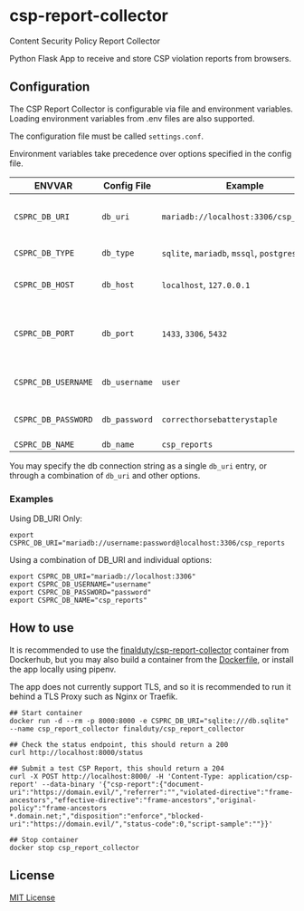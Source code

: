 # csp-report-collector
Content Security Policy Report Collector


Python Flask App to receive and store CSP violation reports from browsers.

## Configuration
The CSP Report Collector is configurable via file and environment variables. Loading environment variables from .env files are also supported.

The configuration file must be called `settings.conf`.

Environment variables take precedence over options specified in the config file.

ENVVAR | Config File | Example | Description
---|---|---|---
`CSPRC_DB_URI` | `db_uri` | `mariadb://localhost:3306/csp_reports` | Full database connection string. e.g. `sqlite://db.sqlite`
`CSPRC_DB_TYPE` | `db_type` | `sqlite`, `mariadb`, `mssql`, `postgresql` | The Type of database to use
`CSPRC_DB_HOST` | `db_host` | `localhost`, `127.0.0.1` | The hostname or IP address of the database server
`CSPRC_DB_PORT` | `db_port` | `1433`, `3306`, `5432` | The port of the database server. May be left blank to use the default for the db_type.
`CSPRC_DB_USERNAME` | `db_username` | `user` | The username to authenticate to the db server with
`CSPRC_DB_PASSWORD` | `db_password` | `correcthorsebatterystaple` | The password to authenticate to the db server with
`CSPRC_DB_NAME` | `db_name` | `csp_reports` |

You may specify the db connection string as a single `db_uri` entry, or through a combination of `db_uri` and other options.

### Examples
Using DB_URI Only:

    export CSPRC_DB_URI="mariadb://username:password@localhost:3306/csp_reports

Using a combination of DB_URI and individual options:

    export CSPRC_DB_URI="mariadb://localhost:3306"
    export CSPRC_DB_USERNAME="username"
    export CSPRC_DB_PASSWORD="password"
    export CSPRC_DB_NAME="csp_reports"

## How to use
It is recommended to use the [finalduty/csp-report-collector](https://hub.docker.com/r/finalduty/csp-report-collector) container from Dockerhub, but you may also build a container from the [Dockerfile](Dockerfile), or install the app locally using pipenv.

The app does not currently support TLS, and so it is recommended to run it behind a TLS Proxy such as Nginx or Traefik.

```
## Start container
docker run -d --rm -p 8000:8000 -e CSPRC_DB_URI="sqlite:///db.sqlite" --name csp_report_collector finalduty/csp_report_collector

## Check the status endpoint, this should return a 200
curl http://localhost:8000/status

## Submit a test CSP Report, this should return a 204
curl -X POST http://localhost:8000/ -H 'Content-Type: application/csp-report' --data-binary '{"csp-report":{"document-uri":"https://domain.evil/","referrer":"","violated-directive":"frame-ancestors","effective-directive":"frame-ancestors","original-policy":"frame-ancestors *.domain.net;","disposition":"enforce","blocked-uri":"https://domain.evil/","status-code":0,"script-sample":""}}'

## Stop container
docker stop csp_report_collector
```

## License
[MIT License](LICENSE)

